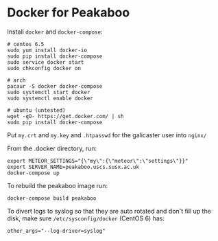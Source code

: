 # Docker for Peakaboo

Install `docker` and `docker-compose`:

```shell
# centos 6.5
sudo yum install docker-io
sudo pip install docker-compose
sudo service docker start
sudo chkconfig docker on

# arch
pacaur -S docker docker-compose
sudo systemctl start docker
sudo systemctl enable docker

# ubuntu (untested)
wget -qO- https://get.docker.com/ | sh
sudo pip install docker-compose
```

Put `my.crt` and `my.key` and `.htpasswd` for the galicaster user into `nginx/`

From the .docker directory, run:

```shell
export METEOR_SETTINGS="{\"my\":{\"meteor\":\"settings\"}}"
export SERVER_NAME=peakaboo.uscs.susx.ac.uk
docker-compose up
```

To rebuild the peakaboo image run:

```shell
docker-compose build peakaboo
```

To divert logs to syslog so that they are auto rotated and don't fill up the
disk, make sure `/etc/sysconfig/docker` (CentOS 6) has:

```shell
other_args="--log-driver=syslog"
```
